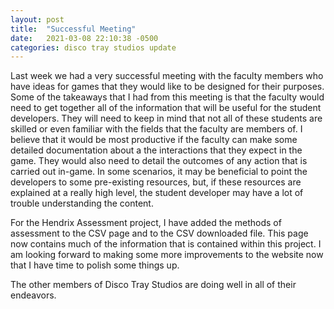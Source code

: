 ```yaml
---
layout: post
title:  "Successful Meeting"
date:   2021-03-08 22:10:38 -0500
categories: disco tray studios update
---
```

Last week we had a very successful meeting with the faculty members who have ideas for games that they would like to be designed for their purposes. Some of the takeaways that I had from this meeting is that the faculty would need to get together all of the information that will be useful for the student developers. They will need to keep in mind that not all of these students are skilled or even familiar with the fields that the faculty are members of. I believe that it would be most productive if the faculty can make some detailed documentation about a the interactions that they expect in the game. They would also need to detail the outcomes of any action that is carried out in-game. In some scenarios, it may be beneficial to point the developers to some pre-existing resources, but, if these resources are explained at a really high level, the student developer may have a lot of trouble understanding the content.

For the Hendrix Assessment project, I have added the methods of assessment to the CSV page and to the CSV downloaded file. This page now contains much of the information that is contained within this project. I am looking forward to making some more improvements to the website now that I have time to polish some things up.

The other members of Disco Tray Studios are doing well in all of their endeavors.
